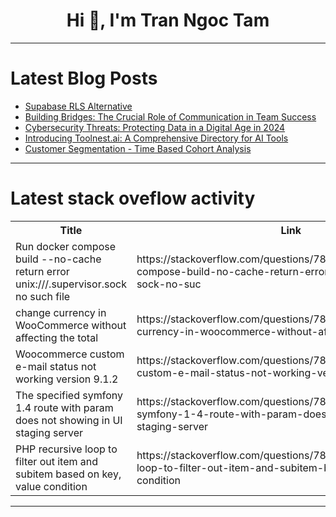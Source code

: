 <h1 align="center">Hi 👋, I'm Tran Ngoc Tam</h1>

---

# Latest Blog Posts 
<!-- BLOG-POST-LIST:START -->
- [Supabase RLS Alternative](https://dev.to/zenstack/supabase-rls-alternative-n3p)
- [Building Bridges: The Crucial Role of Communication in Team Success](https://dev.to/productivity/building-bridges-the-crucial-role-of-communication-in-team-success-24df)
- [Cybersecurity Threats: Protecting Data in a Digital Age in 2024](https://dev.to/webzester/cybersecurity-threats-protecting-data-in-a-digital-age-in-2024-2mo2)
- [Introducing Toolnest.ai: A Comprehensive Directory for AI Tools](https://dev.to/alieforreal/introducing-toolnestai-a-comprehensive-directory-for-ai-tools-4o96)
- [Customer Segmentation - Time Based Cohort Analysis](https://dev.to/caroline_mwangi/customer-segmentation-time-based-cohort-analysis-5631)
<!-- BLOG-POST-LIST:END -->

---

# Latest stack oveflow activity
<table>
  <tr><th>Title</th><th>Link</th></tr>
  <!-- STACKOVERFLOW:START --><tr><td>Run docker compose build --no-cache return error unix:///.supervisor.sock no such file</td><td>https://stackoverflow.com/questions/78787351/run-docker-compose-build-no-cache-return-error-unix-supervisor-sock-no-suc</td></tr><tr><td>change currency in WooCommerce without affecting the total</td><td>https://stackoverflow.com/questions/78787301/change-currency-in-woocommerce-without-affecting-the-total</td></tr><tr><td>Woocommerce custom e-mail status not working version 9.1.2</td><td>https://stackoverflow.com/questions/78787123/woocommerce-custom-e-mail-status-not-working-version-9-1-2</td></tr><tr><td>The specified symfony 1.4 route with param does not showing in UI staging server</td><td>https://stackoverflow.com/questions/78786880/the-specified-symfony-1-4-route-with-param-does-not-showing-in-ui-staging-server</td></tr><tr><td>PHP recursive loop to filter out item and subitem based on key, value condition</td><td>https://stackoverflow.com/questions/78786489/php-recursive-loop-to-filter-out-item-and-subitem-based-on-key-value-condition</td></tr><!-- STACKOVERFLOW:END -->
</table>

---


